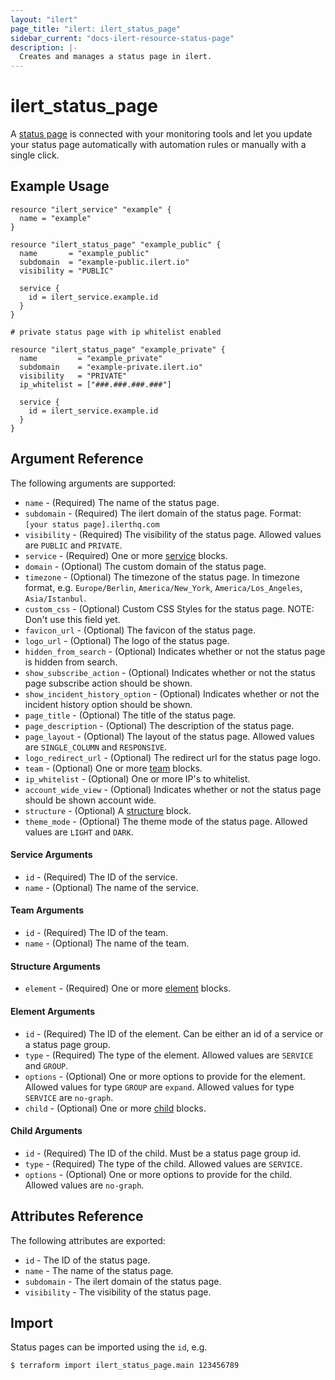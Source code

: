 ```yaml
---
layout: "ilert"
page_title: "ilert: ilert_status_page"
sidebar_current: "docs-ilert-resource-status-page"
description: |-
  Creates and manages a status page in ilert.
---
```


# ilert_status_page

A [status page](https://api.ilert.com/api-docs/#tag/Status-Pages) is connected with your monitoring tools and let you update your status page automatically with automation rules or manually with a single click.

## Example Usage

```hcl
resource "ilert_service" "example" {
  name = "example"
}

resource "ilert_status_page" "example_public" {
  name       = "example_public"
  subdomain  = "example-public.ilert.io"
  visibility = "PUBLIC"

  service {
    id = ilert_service.example.id
  }
}

# private status page with ip whitelist enabled

resource "ilert_status_page" "example_private" {
  name         = "example_private"
  subdomain    = "example-private.ilert.io"
  visibility   = "PRIVATE"
  ip_whitelist = ["###.###.###.###"]

  service {
    id = ilert_service.example.id
  }
}
```

## Argument Reference

The following arguments are supported:

- `name` - (Required) The name of the status page.
- `subdomain` - (Required) The ilert domain of the status page. Format: `[your status page].ilerthq.com`
- `visibility` - (Required) The visibility of the status page. Allowed values are `PUBLIC` and `PRIVATE`.
- `service` - (Required) One or more [service](#service-arguments) blocks.
- `domain` - (Optional) The custom domain of the status page.
- `timezone` - (Optional) The timezone of the status page. In timezone format, e.g. `Europe/Berlin`, `America/New_York`, `America/Los_Angeles`, `Asia/Istanbul`.
- `custom_css` - (Optional) Custom CSS Styles for the status page. NOTE: Don't use this field yet.
- `favicon_url` - (Optional) The favicon of the status page.
- `logo_url` - (Optional) The logo of the status page.
- `hidden_from_search` - (Optional) Indicates whether or not the status page is hidden from search.
- `show_subscribe_action` - (Optional) Indicates whether or not the status page subscribe action should be shown.
- `show_incident_history_option` - (Optional) Indicates whether or not the incident history option should be shown.
- `page_title` - (Optional) The title of the status page.
- `page_description` - (Optional) The description of the status page.
- `page_layout` - (Optional) The layout of the status page. Allowed values are `SINGLE_COLUMN` and `RESPONSIVE`.
- `logo_redirect_url` - (Optional) The redirect url for the status page logo.
- `team` - (Optional) One or more [team](#team-arguments) blocks.
- `ip_whitelist` - (Optional) One or more IP's to whitelist.
- `account_wide_view` - (Optional) Indicates whether or not the status page should be shown account wide.
- `structure` - (Optional) A [structure](#structure-arguments) block.
- `theme_mode` - (Optional) The theme mode of the status page. Allowed values are `LIGHT` and `DARK`.

#### Service Arguments

- `id` - (Required) The ID of the service.
- `name` - (Optional) The name of the service.

#### Team Arguments

- `id` - (Required) The ID of the team.
- `name` - (Optional) The name of the team.

#### Structure Arguments

- `element` - (Required) One or more [element](#element-arguments) blocks.

#### Element Arguments

- `id` - (Required) The ID of the element. Can be either an id of a service or a status page group.
- `type` - (Required) The type of the element. Allowed values are `SERVICE` and `GROUP`.
- `options` - (Optional) One or more options to provide for the element. Allowed values for type `GROUP` are `expand`. Allowed values for type `SERVICE` are `no-graph`.
- `child` - (Optional) One or more [child](#child-arguments) blocks.

#### Child Arguments

- `id` - (Required) The ID of the child. Must be a status page group id.
- `type` - (Required) The type of the child. Allowed values are `SERVICE`.
- `options` - (Optional) One or more options to provide for the child. Allowed values are `no-graph`.

## Attributes Reference

The following attributes are exported:

- `id` - The ID of the status page.
- `name` - The name of the status page.
- `subdomain` - The ilert domain of the status page.
- `visibility` - The visibility of the status page.

## Import

Status pages can be imported using the `id`, e.g.

```sh
$ terraform import ilert_status_page.main 123456789
```
